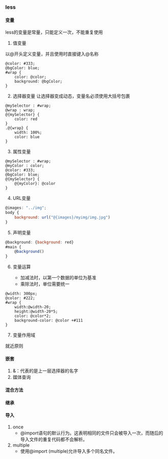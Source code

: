 ### less

#### 变量
less的变量是常量，只能定义一次，不能重复使用
1. 值变量 

以@开头定义变量，并且使用时直接键入@名称
```less
@color: #333;
@bgColor: blue;
#wrap {
    color: @color;
    background: @bgColor;
}
```
2. 选择器变量
让选择器变成动态，变量名必须使用大括号包裹
```less
@mySelector : #wrap;
@wrap : wrap;
@{mySelector} {
    color: red
}
.@{wrap} {
    width: 100%;
    color: blue
}
```
3. 属性变量
```less
@mySelector : #wrap;
@myColor : color;
@color: #333;
@bgColor: blue;
@{mySelector} {
    @{myColor}: @color
}
```

4. URL变量
```js
@images: "../img";
body {
    background: url("@{images}/myimg/img.jpg")
}
```

5. 声明变量

```js
@background: {background: red}
#main {
    @background()
}
```

6. 变量运算
   
    *  加减法时，以第一个数据的单位为基准
    *  乘除法时，单位需要统一
```less
@width: 300px;
@color: #222;
#wrap {
    width:@width-20;
    height:@width-20*5;
    color: @color*2;
    background-color: @color +#111
}
```

7. 变量作用域

就近原则

#### 嵌套
1. &：代表的是上一层选择器的名字
2. 媒体查询

#### 混合方法

#### 继承

#### 导入
1. once
   * @import语句的默认行为。这表明相同的文件只会被导入一次，而随后的导入文件的重复代码都不会解析。
2. multiple
   * 使用@import (multiple)允许导入多个同名文件。